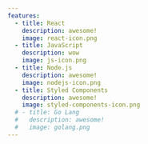 ```yaml
---
features:
  - title: React
    description: awesome!
    image: react-icon.png
  - title: JavaScript
    description: wow
    image: js-icon.png
  - title: Node.js
    description: awesome!
    image: nodejs-icon.png
  - title: Styled Components
    description: awesome!
    image: styled-components-icon.png
  # - title: Go Lang
  #   description: awesome!
  #   image: golang.png
---
```

